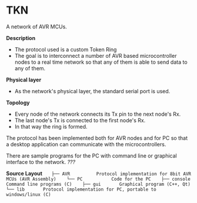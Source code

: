 TKN
===
A network of AVR MCUs.

**Description**
- The protocol used is a custom Token Ring
- The goal is to interconnect a number of AVR based 
microcontroller nodes to a real time network so that 
any of them is able to send data to any of them.

**Physical layer**
- As the network's physical layer, the standard serial port is used.

**Topology**
- Every node of the network connects its Tx pin to the next node's Rx. 
- The last node's Tx is connected to the first node's Rx.
- In that way the ring is formed.

The protocol has been implemented both for AVR nodes and for PC so that 
a desktop application can communicate with the microcontrollers.

There are sample programs for the PC 
with command line or graphical interface to 
the network. _???_

**Source Layout**
`   
├── AVR          Protocol implementation for 8bit AVR MCUs (AVR Assembly)   
└── PC           Code for the PC   
    ├── console   Command line programs (C)   
    ├── gui       Graphical program (C++, Qt)   
    └── lib       Protocol implementation for PC, portable to windows/linux (C)   
`
